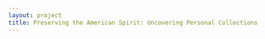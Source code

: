 ```yaml
--- 
layout: project 
title: Preserving the American Spirit: Uncovering Personal Collections of World War II
---
```



